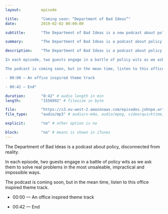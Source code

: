 ```yaml
---
layout: 		episode

title: 			"Coming soon: “Department of Bad Ideas”"
date: 			2019-02-02 00:00:00

subtitle: 		"The Department of Bad Ideas is a new podcast about policy, disconnected from reality. Coming soon."

summary: 		"The Department of Bad Ideas is a podcast about policy, disconnected from reality. In each episode, two guests engage in a battle of policy wits as we ask them to solve real problems in the most unsaleable, impractical and impossible ways. The podcast is coming soon, but in the mean time, listen to this office inspired theme track."

description: 	"The Department of Bad Ideas is a podcast about policy, disconnected from reality.

In each episode, two guests engage in a battle of policy wits as we ask them to solve real problems in the most unsaleable, impractical and impossible ways. 

The podcast is coming soon, but in the mean time, listen to this office inspired theme track.

- 00:00 — An office inspired theme track

- 00:42 — End"

duration: 		"0:42" # audio length in min
length: 		"1556992" # filesize in byte

file: 			"https://s3.eu-west-2.amazonaws.com/episodes.johnpe.art/dept-of-bad-ideas/DepartmentOfBadIdeas.mp3"
file_type: 		"audio/mp3" # audio/x-m4a, audio/mpeg, video/quicktime, video/mp4, video/x-m4v, application/pdf, and document/x-epub

explicit: 		"no" # other option is no

block: 			"no" # means is shown in iTunes
---
```


The Department of Bad Ideas is a podcast about policy, disconnected from reality.

In each episode, two guests engage in a battle of policy wits as we ask them to solve real problems in the most unsaleable, impractical and impossible ways. 

The podcast is coming soon, but in the mean time, listen to this office inspired theme track.

- 00:00 — An office inspired theme track

- 00:42 — End